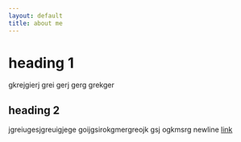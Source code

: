 ```yaml
---
layout: default
title: about me
---
```


# heading 1
gkrejgierj grei gerj gerg
grekger 
## heading 2
jgreiugesjgreuigjege goijgsirokgmergreojk gsj ogkmsrg
newline
[link](https://youtube.com)
